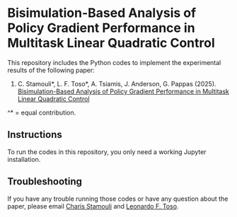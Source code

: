 # Bisimulation-Based Analysis of Policy Gradient Performance in Multitask Linear Quadratic Control

This repository includes the Python codes to implement the experimental results of the following paper:

1) C. Stamouli*, L. F. Toso*, A. Tsiamis, J. Anderson, G. Pappas (2025). [Bisimulation-Based Analysis of Policy Gradient Performance in Multitask Linear Quadratic Control]()

^* = equal contribution.
  
## Instructions

To run the codes in this repository, you only need a working Jupyter installation.

## Troubleshooting

If you have any trouble running those codes or have any question about the paper, please email [Charis Stamouli](stamouli@seas.upenn.edu) and [Leonardo F. Toso](mailto:lt2879@columbia.edu).
